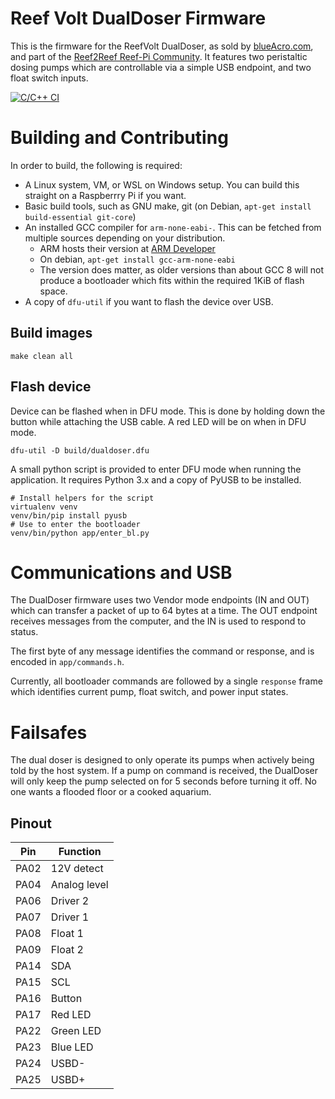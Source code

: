 # Reef Volt DualDoser Firmware

This is the firmware for the ReefVolt DualDoser, as sold by
[blueAcro.com](https://blueacro.com), and part of the [Reef2Reef Reef-Pi
Community](https://www.reef2reef.com/forums/reef-pi-discussion.1296/). It
features two peristaltic dosing pumps which are controllable via a simple USB
endpoint, and two float switch inputs.

[![C/C++ CI](https://github.com/blueacro/ba-firmware-dualdoser/actions/workflows/c-cpp.yml/badge.svg)](https://github.com/blueacro/ba-firmware-dualdoser/actions/workflows/c-cpp.yml)

# Building and Contributing

In order to build, the following is required:

- A Linux system, VM, or WSL on Windows setup. You can build this straight on a
  Raspberrry Pi if you want.
- Basic build tools, such as GNU make, git (on Debian, `apt-get install build-essential git-core`)
- An installed GCC compiler for `arm-none-eabi-`. This can be fetched from
  multiple sources depending on your distribution.
  - ARM hosts their version at [ARM Developer](https://developer.arm.com/tools-and-software/open-source-software/developer-tools/gnu-toolchain/gnu-rm/downloads)
  - On debian, `apt-get install gcc-arm-none-eabi`
  - The version does matter, as older versions than about GCC 8 will not produce a
    bootloader which fits within the required 1KiB of flash space.
- A copy of `dfu-util` if you want to flash the device over USB.

## Build images

    make clean all

## Flash device

Device can be flashed when in DFU mode. This is done by holding down the button
while attaching the USB cable. A red LED will be on when in DFU mode.

    dfu-util -D build/dualdoser.dfu

A small python script is provided to enter DFU mode when running the
application. It requires Python 3.x and a copy of PyUSB to be installed.

    # Install helpers for the script
    virtualenv venv
    venv/bin/pip install pyusb
    # Use to enter the bootloader
    venv/bin/python app/enter_bl.py

# Communications and USB

The DualDoser firmware uses two Vendor mode endpoints (IN and OUT) which can
transfer a packet of up to 64 bytes at a time. The OUT endpoint receives
messages from the computer, and the IN is used to respond to status.

The first byte of any message identifies the command or response, and is encoded
in `app/commands.h`.

Currently, all bootloader commands are followed by a single `response` frame
which identifies current pump, float switch, and power input states.

# Failsafes

The dual doser is designed to only operate its pumps when actively being told by
the host system. If a pump on command is received, the DualDoser will only keep
the pump selected on for 5 seconds before turning it off. No one wants a flooded
floor or a cooked aquarium.

## Pinout

| Pin  | Function |
|------|----------|
| PA02 | 12V detect |
| PA04 | Analog level |
| PA06 | Driver 2 |
| PA07 | Driver 1 |
| PA08 | Float 1 |
| PA09 | Float 2 |
| PA14 | SDA |
| PA15 | SCL |
| PA16 | Button |
| PA17 | Red LED |
| PA22 | Green LED |
| PA23 | Blue LED |
| PA24 | USBD- |
| PA25 | USBD+ |

